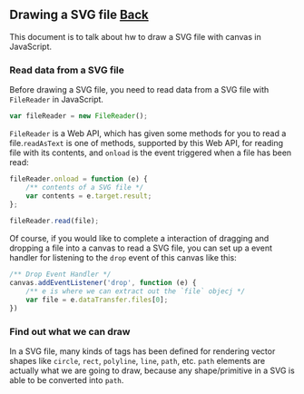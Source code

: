 ## Drawing a SVG file [Back](./../canvas.md)

This document is to talk about hw to draw a SVG file with canvas in JavaScript.

### Read data from a SVG file

Before drawing a SVG file, you need to read data from a SVG file with `FileReader` in JavaScript. 
 
```js 
var fileReader = new FileReader(); 
``` 
 
`FileReader` is a Web API, which has given some methods for you to read a file.`readAsText` is one of methods, supported by this Web API, for reading file with its contents, and `onload` is the event triggered when a file has been read: 
 
```js 
fileReader.onload = function (e) {
    /** contents of a SVG file */
    var contents = e.target.result;
}; 
 
fileReader.read(file); 
``` 
 
Of course, if you would like to complete a interaction of dragging and dropping a file into a canvas to read a SVG file, you can set up a event handler for listening to the `drop` event of this canvas like this: 
 
```js 
/** Drop Event Handler */ 
canvas.addEventListener('drop', function (e) { 
    /** e is where we can extract out the `file` objecj */ 
    var file = e.dataTransfer.files[0]; 
}) 
```

### Find out what we can draw

In a SVG file, many kinds of tags has been defined for rendering vector shapes like `circle`, `rect`, `polyline`, `line`, `path`, etc. `path` elements are actually what we are going to draw, because any shape/primitive in a SVG is able to be converted into `path`.
